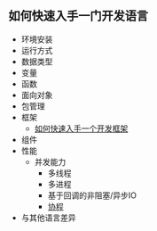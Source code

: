 ## 如何快速入手一门开发语言
- 环境安装
- 运行方式
- 数据类型
- 变量
- 函数
- 面向对象
- 包管理
- 框架
  - [如何快速入手一个开发框架](https://github.com/mfei58/phpdoc/blob/master/开发语言/如何快速入手一个开发框架)
- 组件
- 性能
  - 并发能力
    - 多线程
    - 多进程
    - 基于回调的非阻塞/异步IO
    - [协程](https://github.com/mfei58/phpdoc/blob/master/开发语言/并发编程之协程)
- 与其他语言差异
